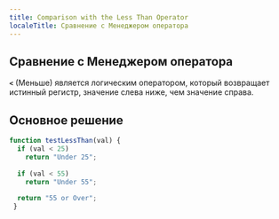 ```yaml
---
title: Comparison with the Less Than Operator
localeTitle: Сравнение с Менеджером оператора
---
```

## Сравнение с Менеджером оператора

**`<`** (Меньше) является логическим оператором, который возвращает истинный регистр, значение слева ниже, чем значение справа.

## Основное решение

```javascript
function testLessThan(val) { 
  if (val < 25) 
    return "Under 25"; 
 
  if (val < 55) 
    return "Under 55"; 
 
  return "55 or Over"; 
 } 

```